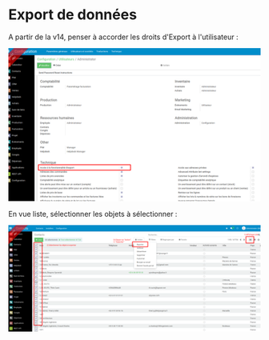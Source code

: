 # Export de données

A partir de la v14, penser à accorder les droits d'Export à l'utilisateur :

![](../.gitbook/assets/image%20%28239%29.png)

En vue liste, sélectionner les objets à sélectionner :

![](../.gitbook/assets/image%20%28240%29.png)



